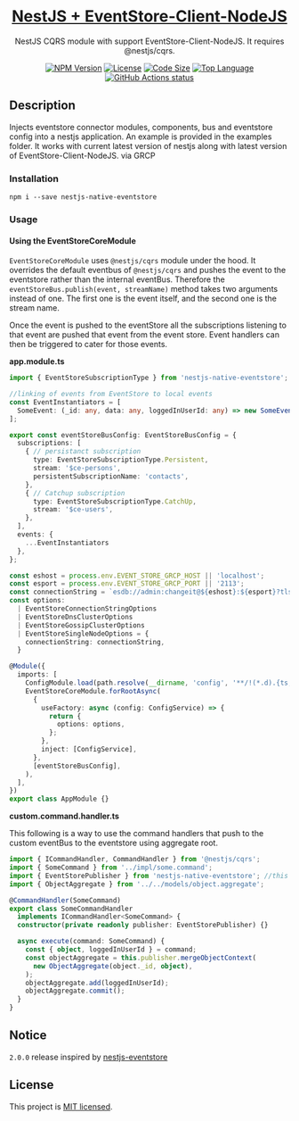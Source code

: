 <h1 align="center">
  <a href="https://github.com/EventStore/EventStore-Client-NodeJS" target="blank">NestJS + EventStore-Client-NodeJS</a>
</h1>
  
<p align="center">
  NestJS CQRS module with support EventStore-Client-NodeJS. It requires @nestjs/cqrs.
</p>

<p align="center">
<a href="https://www.npmjs.com/package/nestjs-native-eventstore" target="_blank"><img src="https://img.shields.io/npm/v/nestjs-native-eventstore?style=flat-square" alt="NPM Version"/></a>
<a href="https://img.shields.io/npm/l/nestjs-native-eventstore?style=flat-square" target="_blank"><img src="https://img.shields.io/npm/l/nestjs-native-eventstore?style=flat-square" alt="License"/></a>
<a href="https://img.shields.io/github/languages/code-size/xagrh/nestjs-native-eventstore?style=flat-square" target="_blank"><img src="https://img.shields.io/github/languages/code-size/xagrh/nestjs-native-eventstore?style=flat-square" alt="Code Size"/></a>
<a href="https://img.shields.io/github/languages/top/xagrh/nestjs-native-eventstore?style=flat-square" target="_blank"><img src="https://img.shields.io/github/languages/top/xagrh/nestjs-native-eventstore?style=flat-square" alt="Top Language"/></a>
<a href="https://github.com/xagrh/nestjs-native-eventstore"><img alt="GitHub Actions status" src="https://github.com/actions/setup-node/workflows/Main%20workflow/badge.svg"></a>
</p>




## Description
Injects eventstore connector modules, components, bus and eventstore config into a nestjs application. An example is provided in the examples folder.
It works with current latest version of nestjs along with latest version of EventStore-Client-NodeJS. via GRCP

### Installation
`npm i --save nestjs-native-eventstore`

### Usage

#### Using the EventStoreCoreModule

`EventStoreCoreModule` uses `@nestjs/cqrs` module under the hood. It overrides the default eventbus of `@nestjs/cqrs` and pushes the event to the eventstore rather than the internal eventBus.
Therefore the `eventStoreBus.publish(event, streamName)` method takes two arguments instead of one. The first one is the event itself, and the second one is the stream name. 

Once the event is pushed to the eventStore all the subscriptions listening to that event are pushed that event from the event store. Event handlers can then be triggered to cater for those events.

**app.module.ts**

```typescript
import { EventStoreSubscriptionType } from 'nestjs-native-eventstore';

//linking of events from EventStore to local events
const EventInstantiators = [
  SomeEvent: (_id: any, data: any, loggedInUserId: any) => new SomeEvent(_id, data, loggedInUserId);
];

export const eventStoreBusConfig: EventStoreBusConfig = {
  subscriptions: [
    { // persistanct subscription
      type: EventStoreSubscriptionType.Persistent,
      stream: '$ce-persons',
      persistentSubscriptionName: 'contacts',
    },
    { // Catchup subscription
      type: EventStoreSubscriptionType.CatchUp,
      stream: '$ce-users',
    },
  ],
  events: {
    ...EventInstantiators
  },
};

const eshost = process.env.EVENT_STORE_GRCP_HOST || 'localhost';
const esport = process.env.EVENT_STORE_GRCP_PORT || '2113';
const connectionString = `esdb://admin:changeit@${eshost}:${esport}?tls=false`;
const options:
  | EventStoreConnectionStringOptions
  | EventStoreDnsClusterOptions
  | EventStoreGossipClusterOptions
  | EventStoreSingleNodeOptions = {
    connectionString: connectionString,
  }

@Module({
  imports: [
    ConfigModule.load(path.resolve(__dirname, 'config', '**/!(*.d).{ts,js}')),
    EventStoreCoreModule.forRootAsync(
      {
        useFactory: async (config: ConfigService) => {
          return {
            options: options,
          };
        },
        inject: [ConfigService],
      },
      [eventStoreBusConfig],
    ),
  ],
})
export class AppModule {}

```

**custom.command.handler.ts**

This following is a way to use the command handlers that push to the custom eventBus to the eventstore using aggregate root.

```typescript
import { ICommandHandler, CommandHandler } from '@nestjs/cqrs';
import { SomeCommand } from '../impl/some.command';
import { EventStorePublisher } from 'nestjs-native-eventstore'; //this is necessary as it overrides the default publisher
import { ObjectAggregate } from '../../models/object.aggregate';

@CommandHandler(SomeCommand)
export class SomeCommandHandler
  implements ICommandHandler<SomeCommand> {
  constructor(private readonly publisher: EventStorePublisher) {}

  async execute(command: SomeCommand) {
    const { object, loggedInUserId } = command;
    const objectAggregate = this.publisher.mergeObjectContext(
      new ObjectAggregate(object._id, object),
    );
    objectAggregate.add(loggedInUserId);
    objectAggregate.commit();
  }
}

```

## Notice
 `2.0.0` release inspired by [nestjs-eventstore](https://github.com/daypaio/nestjs-eventstore)

## License

  This project is [MIT licensed](LICENSE).
